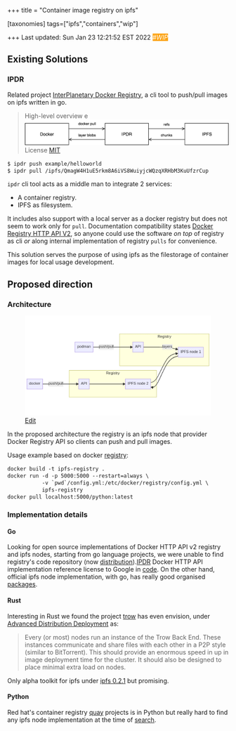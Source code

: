 +++
title = "Container image registry on ipfs"

[taxonomies]
tags=["ipfs","containers","wip"]

+++
Last updated: Sun Jan 23 12:21:52 EST 2022 <em style="color: #FFFFFF; background-color: #FCA311">#WIP</em>

## Existing Solutions

### IPDR

Related project [InterPlanetary Docker Registry](https://github.com/ipdr/ipdr), a cli tool to push/pull images on ipfs written in go.

> High-level overview
e <img src="/assets/blog/container_image_registry_on_ipfs/ipdr_arch.png" />
> License [MIT](https://github.com/ipdr/ipdr/blob/master/LICENSE)

```
$ ipdr push example/helloworld
$ ipdr pull /ipfs/QmagW4H1uE5rkm8A6iVS8WuiyjcWQzqXRHbM3KuUfzrCup
```

`ipdr` cli tool acts as a middle man to integrate 2 services:
- A container registry.
- IPFS as filesystem.

It includes also support with a local server as a docker registry but does not seem to work only for `pull`.  Documentation compatibility states [Docker Registry HTTP API V2](https://docs.docker.com/registry/spec/api/#docker-registry-http-api-v2), so anyone could use the software _on top_ of registry as cli _or_ along internal implementation of registry `pulls` for convenience.

This solution serves the purpose of using ipfs as the filestorage of container images for local usage development.

## Proposed direction

### Architecture

<figure>
<img src="/assets/blog/container_image_registry_on_ipfs/arch.png" />
<figcaption><a href="https://mermaid.live/edit/#pako:eNp1kLkOwjAMhl8l8kyF6NiBCTYmWCNVpnFpRC7lGCrg3UkJiNtDZMXf__s4QWcFQQMHj25gmy03LIezQqNhVbU8uxSGuUtKnRk6yUq9vCHti8zTQYbox_I9xYRWlcKRfMguTLo-tCa3ahcFIiP-mNRPlxcVe3f5CdXsZ6v7PF_l-mMSYbsj-Y-lb0KYgSavUYp8qdNEc4gDaeLQ5FRQj0lFDtxcMpqcwEhrIaP10PSoAs0AU7S70XTQRJ_oAa0k5uX1nbpcAbY9f_0">Edit</a></figcaption>
</figure>

In the proposed architecture the registry is an ipfs node that provider Docker Registry API so clients can push and pull images.

Usage example based on docker [registry](https://docs.docker.com/registry/configuration/):
```
docker build -t ipfs-registry .
docker run -d -p 5000:5000 --restart=always \
           -v `pwd`/config.yml:/etc/docker/registry/config.yml \
           ipfs-registry
docker pull localhost:5000/python:latest
```


### Implementation details

#### Go
Looking for open source implementations of Docker HTTP API v2  registry and ipfs nodes, starting from go language projects, we were unable to find registry's code repository (now [distribution](https://github.com/distribution/distribution)).<a href="#ipdr">IPDR</a> Docker HTTP API implementation reference license to Google in [code](https://github.com/ipdr/ipdr/blob/master/server/registry/registry.go#L1). On the other hand, official ipfs node implementation, with go, has really good organised [packages](https://github.com/ipfs/go-ipfs#packages).

#### Rust
Interesting in Rust we found the project [trow](https://github.com/ContainerSolutions/trow) has even envision, under [Advanced Distribution Deployment](https://github.com/ContainerSolutions/trow/blob/main/docs/ARCHITECTURE.md#advanced-distribution-deployment) as:

> Every (or most) nodes run an instance of the Trow Back End. These instances communicate and share files with each other in a P2P style (similar to BitTorrent). This should provide an enormous speed in up in image deployment time for the cluster. It should also be designed to place minimal extra load on nodes.

Only alpha toolkit for ipfs under [ipfs 0.2.1](https://docs.rs/ipfs/0.2.1/ipfs/) but promising.

#### Python
Red hat's container registry [quay](https://github.com/quay/quay) projects is in Python but really hard to find any ipfs node implementation at the time of [search](https://duckduckgo.com/?q=ipfs+server+node+python&ia=web).
